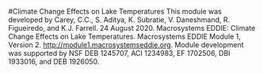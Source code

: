 #Climate Change Effects on Lake Temperatures
This module was developed by Carey, C.C., S. Aditya, K. Subratie, V. Daneshmand, R. Figueiredo, and K.J. Farrell. 24 August 2020. Macrosystems EDDIE: Climate Change Effects on Lake Temperatures. Macrosystems EDDIE Module 1, Version 2. http://module1.macrosystemseddie.org. Module development was supported by NSF DEB 1245707, ACI 1234983, EF 1702506, DBI 1933016, and DEB 1926050.
